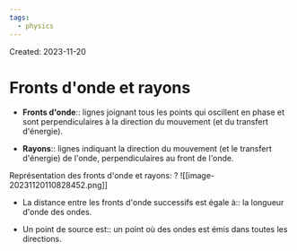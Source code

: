 ```yaml
---
tags:
  - physics
---
```

Created: 2023-11-20

# Fronts d'onde et rayons
- **Fronts d'onde**:: lignes joignant tous les points qui oscillent en phase et sont perpendiculaires à la direction du mouvement (et du transfert d'énergie).
<!--SR:!2024-02-20,26,150-->
- **Rayons**:: lignes indiquant la direction du mouvement (et le transfert d'énergie) de l'onde, perpendiculaires au front de l'onde.
<!--SR:!2024-03-08,38,164-->

Représentation des fronts d'onde et rayons:
?
![[image-20231120110828452.png]]
<!--SR:!2024-02-17,49,228-->

- La distance entre les fronts d'onde successifs est égale à:: la longueur d'onde des ondes.
<!--SR:!2024-04-01,68,208-->
- Un point de source est:: un point où des ondes est émis dans toutes les directions.
<!--SR:!2024-02-10,4,227-->
